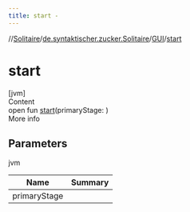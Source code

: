 ```yaml
---
title: start -
---
```

//[Solitaire](../../index.md)/[de.syntaktischer.zucker.Solitaire](../index.md)/[GUI](index.md)/[start](start.md)



# start  
[jvm]  
Content  
open fun [start](start.md)(primaryStage: <ERROR CLASS>)  
More info  


## Parameters  
  
jvm  
  
|  Name|  Summary| 
|---|---|
| <a name="de.syntaktischer.zucker.Solitaire/GUI/start/#/PointingToDeclaration/"></a>primaryStage| <a name="de.syntaktischer.zucker.Solitaire/GUI/start/#/PointingToDeclaration/"></a>
  
  



